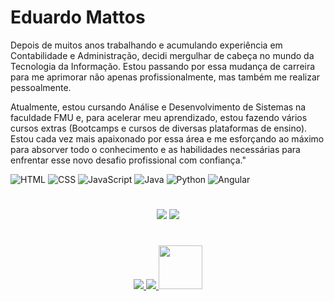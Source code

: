# Eduardo Mattos
Depois de muitos anos trabalhando e acumulando experiência em Contabilidade e Administração, decidi mergulhar de cabeça no mundo da Tecnologia da Informação. Estou passando por essa mudança de carreira para me aprimorar não apenas profissionalmente, mas também me realizar pessoalmente.

Atualmente, estou cursando Análise e Desenvolvimento de Sistemas na faculdade FMU e, para acelerar meu aprendizado, estou fazendo vários cursos extras (Bootcamps e cursos de diversas plataformas de ensino). Estou cada vez mais apaixonado por essa área e me esforçando ao máximo para absorver todo o conhecimento e as habilidades necessárias para enfrentar esse novo desafio profissional com confiança."


![HTML](https://img.shields.io/badge/HTML-239120?style=for-the-badge&logo=html5&logoColor=white)
![CSS](https://img.shields.io/badge/CSS-239120?&style=for-the-badge&logo=css3&logoColor=white)
![JavaScript](https://img.shields.io/badge/JavaScript-F7DF1E?style=for-the-badge&logo=javascript&logoColor=black)
![Java](https://img.shields.io/badge/Java-000?style=for-the-badge&logo=java)
![Python](https://img.shields.io/badge/Python-000?style=for-the-badge&logo=python)
![Angular](https://img.shields.io/badge/Angular-DD0031?style=for-the-badge&logo=angular&logoColor=white)
#
<div align="center">
  <img src="https://github-readme-stats.vercel.app/api?username=Eduapmm&theme=blue-green"/>
  <img src="https://github-readme-stats.vercel.app/api/top-langs/?username=Eduapmm&theme=blue-green"/>
</div>

#

<div align="center">
  <a href="https://www.linkedin.com/in/eduardoapmmattos">
    <img src="https://img.shields.io/badge/LinkedIn-0077B5?style=for-the-badge&logo=linkedin&logoColor=white"/>
  </a>
  <a href="mailto: edu.apmm@gmail.com">
    <img src="https://img.shields.io/badge/Gmail-D14836?style=for-the-badge&logo=gmail&logoColor=white"/>
  </a>
  <a href="https://web.dio.me/users/edu_apmm">
     <img src="https://hermes.digitalinnovation.one/assets/diome/logo-full.svg" width="70">
  </a>
</div>

